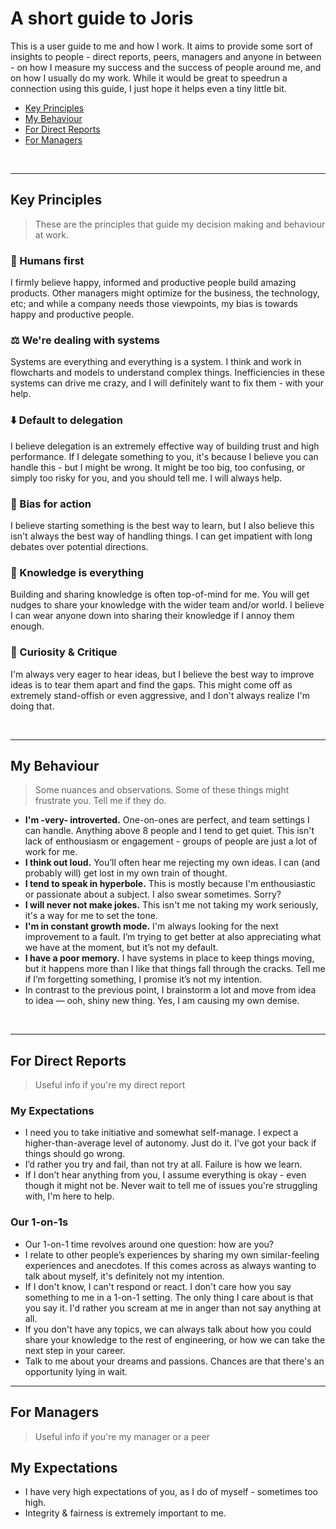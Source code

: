 # A short guide to Joris
This is a user guide to me and how I work. It aims to provide some sort of insights to people - direct reports, peers, managers and anyone in between - on how I measure my success and the success of people around me, and on how I usually do my work. While it would be great to speedrun a connection using this guide, I just hope it helps even a tiny little bit.

- [Key Principles](#key-principles)
- [My Behaviour](#my-behaviour)
- [For Direct Reports](#for-direct-reports)
- [For Managers](#for-managers)
<br>

---
## Key Principles
> These are the principles that guide my decision making and behaviour at work. 

### 🫶 Humans first
I firmly believe happy, informed and productive people build amazing products. Other managers might optimize for the business, the technology, etc; and while a company needs those viewpoints, my bias is towards happy and productive people.

### ⚖️ We're dealing with systems
Systems are everything and everything is a system. I think and work in flowcharts and models to understand complex things. Inefficiencies in these systems can drive me crazy, and I will definitely want to fix them - with your help.

### ⬇️ Default to delegation
I believe delegation is an extremely effective way of building trust and high performance. If I delegate something to you, it's because I believe you can handle this - but I might be wrong. It might be too big, too confusing, or simply too risky for you, and you should tell me. I will always help.

### 💪 Bias for action
I believe starting something is the best way to learn, but I also believe this isn't always the best way of handling things. I can get impatient with long debates over potential directions. 

### 🔬 Knowledge is everything
Building and sharing knowledge is often top-of-mind for me. You will get nudges to share your knowledge with the wider team and/or world. I believe I can wear anyone down into sharing their knowledge if I annoy them enough.

### 👀 Curiosity & Critique
I'm always very eager to hear ideas, but I believe the best way to improve ideas is to tear them apart and find the gaps. This might come off as extremely stand-offish or even aggressive, and I don't always realize I'm doing that.

<br>

---
## My Behaviour
> Some nuances and observations. Some of these things might frustrate you. Tell me if they do. 

- **I'm -very- introverted.** One-on-ones are perfect, and team settings I can handle. Anything above 8 people and I tend to get quiet. This isn't lack of enthousiasm or engagement - groups of people are just a lot of work for me.
- **I think out loud.** You’ll often hear me rejecting my own ideas. I can (and probably will) get lost in my own train of thought.
- **I tend to speak in hyperbole.** This is mostly because I'm enthousiastic or passionate about a subject. I also swear sometimes. Sorry?
- **I will never not make jokes.** This isn't me not taking my work seriously, it's a way for me to set the tone.
- **I'm in constant growth mode.** I'm always looking for the next improvement to a fault. I’m trying to get better at also appreciating what we have at the moment, but it’s not my default.
- **I have a poor memory.** I have systems in place to keep things moving, but it happens more than I like that things fall through the cracks. Tell me if I’m forgetting something, I promise it’s not my intention.
- In contrast to the previous point, I brainstorm a lot and move from idea to idea — ooh, shiny new thing. Yes, I am causing my own demise.
<br>

---
## For Direct Reports
> Useful info if you're my direct report

### My Expectations

- I need you to take initiative and somewhat self-manage. I expect a higher-than-average level of autonomy. Just do it. I've got your back if things should go wrong. 
- I’d rather you try and fail, than not try at all. Failure is how we learn.
- If I don’t hear anything from you, I assume everything is okay - even though it might not be. Never wait to tell me of issues you're struggling with, I'm here to help. 

### Our 1-on-1s

- Our 1-on-1 time revolves around one question: how are you?
- I relate to other people’s experiences by sharing my own similar-feeling experiences and anecdotes. If this comes across as always wanting to talk about myself, it's definitely not my intention.
- If I don't know, I can't respond or react. I don't care how you say something to me in a 1-on-1 setting. The only thing I care about is that you say it. I'd rather you scream at me in anger than not say anything at all.
- If you don't have any topics, we can always talk about how you could share your knowledge to the rest of engineering, or how we can take the next step in your career.
- Talk to me about your dreams and passions. Chances are that there's an opportunity lying in wait.

---
## For Managers
> Useful info if you're my manager or a peer

## My Expectations
- I have very high expectations of you, as I do of myself - sometimes too high. 
- Integrity & fairness is extremely important to me.
